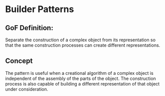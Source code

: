 # Builder Patterns

## GoF Definition: 
Separate the construction of a complex object from its representation so that the same construction processes can create different representations.

## Concept 
The pattern is useful when a creational algorithm of a complex object is independent of the assembly of the parts of the object. 
The construction process is also capable of building a different representation of that object under consideration.
